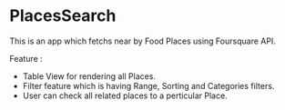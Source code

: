 # PlacesSearch

This is an app which fetchs near by Food Places using Foursquare API.

Feature : 
- Table View for rendering all Places.
- Filter feature which is having Range, Sorting and Categories filters.
- User can check all related places to a perticular Place.

